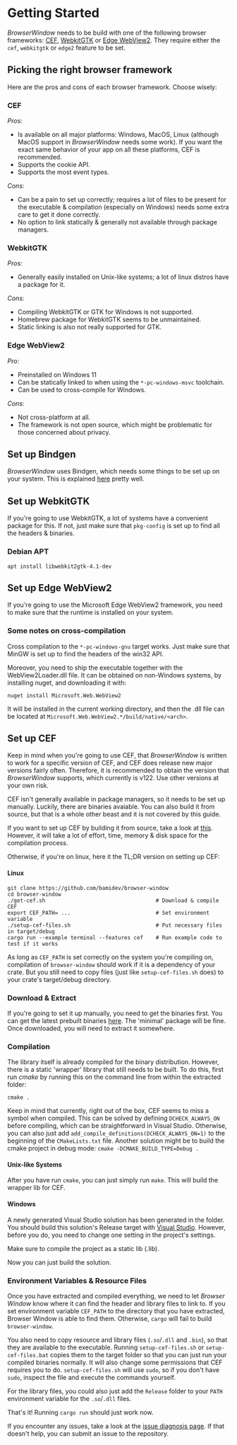 # Getting Started

_BrowserWindow_ needs to be build with one of the following browser frameworks: [CEF](https://bitbucket.org/chromiumembedded/cef/wiki/Home), [WebkitGTK](https://www.webkit.org/) or [Edge WebView2](https://developer.microsoft.com/en-us/microsoft-edge/webview2/?form=MA13LH). They require either the `cef`, `webkitgtk` or `edge2` feature to be set.

## Picking the right browser framework

Here are the pros and cons of each browser framework. Choose wisely:

### CEF

*Pros:*
* Is available on all major platforms: Windows, MacOS, Linux (although MacOS support in _BrowserWindow_ needs some work).
If you want the exact same behavior of your app on all these platforms, CEF is recommended.
* Supports the cookie API.
* Supports the most event types.

*Cons:*
* Can be a pain to set up correctly; requires a lot of files to be present for the executable & compilation (especially on Windows) needs some extra care to get it done correctly.
* No option to link statically & generally not available through package managers.

### WebkitGTK

*Pros:*
* Generally easily installed on Unix-like systems; a lot of linux distros have a package for it.

*Cons:*
* Compiling WebkitGTK or GTK for Windows is not supported.
* Homebrew package for WebkitGTK seems to be unmaintained.
* Static linking is also not really supported for GTK.

### Edge WebView2

*Pro:*
* Preinstalled on Windows 11
* Can be statically linked to when using the `*-pc-windows-msvc` toolchain.
* Can be used to cross-compile for Windows.

*Cons:*
* Not cross-platform at all.
* The framework is not open source, which might be problematic for those concerned about privacy.

## Set up Bindgen

_BrowserWindow_ uses Bindgen, which needs some things to be set up on your system.
This is explained [here](https://rust-lang.github.io/rust-bindgen/requirements.html) pretty well.

## Set up WebkitGTK

If you're going to use WebkitGTK, a lot of systems have a convenient package for this. If not, just
make sure that `pkg-config` is set up to find all the headers & binaries.

### Debian APT

`apt install libwebkit2gtk-4.1-dev`

## Set up Edge WebView2

If you're going to use the Microsoft Edge WebView2 framework, you need to make sure that the runtime
is installed on your system.

### Some notes on cross-compilation

Cross compilation to the `*-pc-windows-gnu` target works. Just make sure that MinGW is set up to
find the headers of the win32 API.

Moreover, you need to ship the executable together with the WebView2Loader.dll file.
It can be obtained on non-Windows systems, by installing nuget, and downloading it with:

`nuget install Microsoft.Web.WebView2`

It will be installed in the current working directory, and then the .dll file can be located at
`Microsoft.Web.WebView2.*/build/native/<arch>`.

## Set up CEF

Keep in mind when you're going to use CEF, that _BrowserWindow_ is written to work for a specific version of CEF, and CEF does release new major versions fairly often. Therefore, it is recommended to
obtain the version that _BrowserWindow_ supports, which currently is v122. Use other versions at
your own risk.

CEF isn't generally available in package managers, so it needs to be set up manually. Luckily, there are binaries avaiable. You can also build it from source, but that is a whole other beast and it is
not covered by this guide.

If you want to set up CEF by building it from source, take a look at [this](https://bitbucket.org/chromiumembedded/cef/wiki/MasterBuildQuickStart.md).
However, it will take a lot of effort, time, memory & disk space for the compilation process.

Otherwise, if you're on linux, here it the TL;DR version on setting up CEF:

#### Linux

```
git clone https://github.com/bamidev/browser-window
cd browser-window
./get-cef.sh                                   # Download & compile CEF
export CEF_PATH= ...                           # Set environment variable
./setup-cef-files.sh                           # Put necessary files in target/debug
cargo run --example terminal --features cef    # Run example code to test if it works
```

As long as `CEF_PATH` is set correctly on the system you're compiling on, compilation of `browser-window`
should work if it is a dependency of your crate.
But you still need to copy files (just like `setup-cef-files.sh` does) to your crate's target/debug directory.

### Download & Extract

If you're going to set it up manually, you need to get the binaries first.
You can get the latest prebuilt binaries [here](https://cef-builds.spotifycdn.com/index.html).
The 'minimal' package will be fine.
Once downloaded, you will need to extract it somewhere.

### Compilation

The library itself is already compiled for the binary distribution. However, there is a static 'wrapper' library that still needs to be built.
To do this, first run _cmake_ by running this on the command line from within the extracted folder:
```
cmake .
```
Keep in mind that currently, right out of the box, CEF seems to miss a symbol when compiled.
This can be solved by defining `DCHECK_ALWAYS_ON` before compiling, which can be straightforward in
Visual Studio.
Otherwise, you can also just add `add_compile_definitions(DCHECK_ALWAYS_ON=1)` to the beginning of
the `CMakeLists.txt` file.
Another solution might be to build the cmake project in debug mode: `cmake -DCMAKE_BUILD_TYPE=Debug .`

#### Unix-like Systems

After you have run `cmake`, you can just simply run `make`. This will build the wrapper lib for CEF.

#### Windows

A newly generated Visual Studio solution has been generated in the folder.
You should build this solution's Release target with [Visual Studio](https://visualstudio.microsoft.com/vs/).
However, before you do, you need to change one setting in the project's settings.

Make sure to compile the project as a static lib (.lib).

Now you can just build the solution.

### Environment Variables & Resource Files

Once you have extracted and compiled everything, we need to let _Browser Window_ know where it can find the header and library files to link to.
If you set environment variable `CEF_PATH` to the directory that you have extracted, Browser Window is able to find them.
Otherwise, `cargo` will fail to build `browser-window`.

You also need to copy resource and library files (`.so`/`.dll` and `.bin`), so that they are available to the executable.
Running `setup-cef-files.sh` or `setup-cef-files.bat` copies them to the target
folder so that you can just run your compiled binaries normally.
It will also change some permissions that CEF requires you to do.
`setup-cef-files.sh` will use `sudo`, so if you don't have `sudo`, inspect the file and execute the commands yourself.

For the library files, you could also just add the `Release` folder to your `PATH` environment variable for the `.so`/`.dll` files.

That's it!
Running `cargo run` should just work now.

If you encounter any issues, take a look at the [issue diagnosis page](https://github.com/bamilab/browser-window/blob/master/docs/ISSUE-DIAGNOSIS.md).
If that doesn't help, you can submit an issue to the repository.